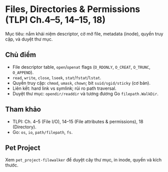 # Files, Directories & Permissions (TLPI Ch.4–5, 14–15, 18)

Mục tiêu: nắm khái niệm descriptor, cờ mở file, metadata (inode), quyền truy cập, và duyệt thư mục.

## Chủ điểm
- File descriptor table, `open`/`openat` flags (`O_RDONLY`, `O_CREAT`, `O_TRUNC`, `O_APPEND`).
- `read`, `write`, `close`, `lseek`, `stat`/`fstat`/`lstat`.
- Quyền truy cập: `chmod`, `umask`, `chown`; bit `suid/sgid/sticky` (cơ bản).
- Liên kết: hard link vs symlink; rủi ro path traversal.
- Duyệt thư mục: `opendir/readdir` và tương đương Go `filepath.WalkDir`.

## Tham khảo
- TLPI: Ch. 4–5 (File I/O), 14–15 (File attributes & permissions), 18 (Directory).  
- Go: `os`, `io`, `path/filepath`, `fs`.

## Pet Project
Xem `pet_project-filewalker` để duyệt cây thư mục, in inode, quyền và kích thước.


